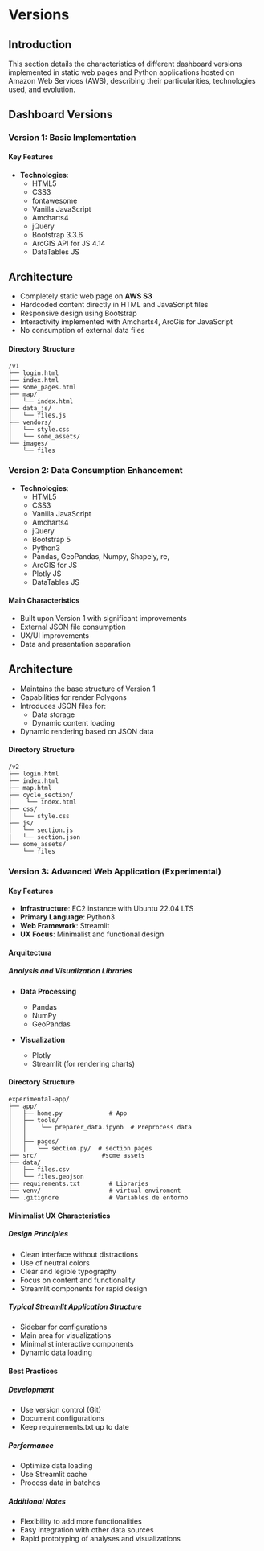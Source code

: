 # Versions

## Introduction
This section details the characteristics of different dashboard versions implemented in static web pages and Python applications hosted on Amazon Web Services (AWS), describing their particularities, technologies used, and evolution.

## Dashboard Versions

### Version 1: Basic Implementation

#### Key Features
- **Technologies**: 
  - HTML5
  - CSS3
  - fontawesome
  - Vanilla JavaScript
  - Amcharts4
  - jQuery
  - Bootstrap 3.3.6 
  - ArcGIS API for JS  4.14
  - DataTables JS



## Architecture

- Completely static web page on **AWS S3**
- Hardcoded content directly in HTML and JavaScript files
- Responsive design using Bootstrap
- Interactivity implemented with Amcharts4, ArcGis for JavaScript
- No consumption of external data files

#### Directory Structure
```
/v1
├── login.html
├── index.html
├── some_pages.html
├── map/
│   └── index.html
├── data_js/
│   └── files.js
├── vendors/
│   └── style.css
│   └── some_assets/
└── images/
    └── files
```

### Version 2: Data Consumption Enhancement

- **Technologies**: 
  - HTML5
  - CSS3
  - Vanilla JavaScript
  - Amcharts4
  - jQuery
  - Bootstrap 5
  - Python3
  - Pandas, GeoPandas, Numpy, Shapely, re,
  - ArcGIS for JS
  - Plotly JS
  - DataTables JS



#### Main Characteristics

 - Built upon Version 1 with significant improvements
 - External JSON file consumption
 - UX/UI improvements
 - Data and presentation separation

## Architecture

- Maintains the base structure of Version 1
- Capabilities for render Polygons
- Introduces JSON files for:
  - Data storage
  - Dynamic content loading
- Dynamic rendering based on JSON data

#### Directory Structure
```
/v2
├── login.html
├── index.html
├── map.html
├── cycle_section/
|    └── index.html
├── css/
│   └── style.css
├── js/
│   └── section.js
|   └── section.json
└── some_assets/
    └── files

```

### Version 3: Advanced Web Application (Experimental)

#### Key Features
- **Infrastructure**: EC2 instance with Ubuntu 22.04 LTS  
- **Primary Language**: Python3  
- **Web Framework**: Streamlit  
- **UX Focus**: Minimalist and functional design  

#### Arquitectura

##### Analysis and Visualization Libraries

- **Data Processing**
  - Pandas
  - NumPy
  - GeoPandas

- **Visualization**
  - Plotly
  - Streamlit (for rendering charts)

#### Directory Structure
```
experimental-app/
├── app/
│   ├── home.py             # App
│   ├── tools/
│   │    └── preparer_data.ipynb  # Preprocess data
│   │  
│   ├── pages/
│   │   └── section.py/  # section pages
├── src/                  #some assets
├── data/
│   ├── files.csv          
│   └── files.geojson          
├── requirements.txt        # Libraries
├── venv/                   # virtual enviroment
└── .gitignore              # Variables de entorno
```



#### Minimalist UX Characteristics

##### Design Principles

- Clean interface without distractions
- Use of neutral colors
- Clear and legible typography
- Focus on content and functionality
- Streamlit components for rapid design

##### Typical Streamlit Application Structure

- Sidebar for configurations
- Main area for visualizations
- Minimalist interactive components
- Dynamic data loading


#### Best Practices

##### Development  
- Use version control (Git)  
- Document configurations  
- Keep requirements.txt up to date  

##### Performance

- Optimize data loading
- Use Streamlit cache
- Process data in batches


##### Additional Notes

- Flexibility to add more functionalities
- Easy integration with other data sources
- Rapid prototyping of analyses and visualizations
